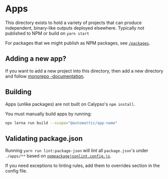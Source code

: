 # Apps

This directory exists to hold a variety of projects that can produce independent, binary-like outputs deployed elsewhere. Typically not published to NPM or build on `yarn start`

For packages that we might publish as NPM packages, see [`/packages`](../packages).

## Adding a new app?

If you want to add a new project into this directory, then add a new directory and follow [monorepo -documentation](../docs/monorepo.md).

## Building

Apps (unlike packages) are not built on Calypso's `npm install`.

You must manually build apps by running:

```bash
npx lerna run build --scope="@automattic/app-name"
```

## Validating package.json
Running `yarn run lint:package-json` will lint all `package.json`'s under `./apps/**` based on [`npmpackagejsonlint.config.js`](../npmpackagejsonlint.config.js).

If you need exceptions to linting rules, add them to overrides section in the config file.
